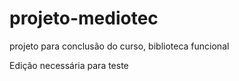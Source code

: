# projeto-mediotec
projeto para conclusão do curso, biblioteca funcional

Edição necessária para teste
